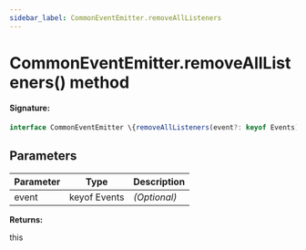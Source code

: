 ```yaml
---
sidebar_label: CommonEventEmitter.removeAllListeners
---
```


# CommonEventEmitter.removeAllListeners() method

#### Signature:

```typescript
interface CommonEventEmitter \{removeAllListeners(event?: keyof Events): this;\}
```

## Parameters

| Parameter | Type         | Description  |
| --------- | ------------ | ------------ |
| event     | keyof Events | _(Optional)_ |

**Returns:**

this
